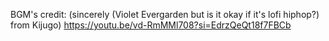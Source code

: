 BGM's credit: (sincerely (Violet Evergarden but is it okay if it's lofi hiphop?) from Kijugo) 
https://youtu.be/vd-RmMMl708?si=EdrzQeQt18f7FBCb
